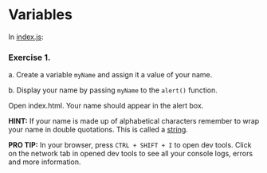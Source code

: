 # Variables

In [index.js](../src/index.js):

### Exercise 1.

a. Create a variable `myName` and assign it a value of your name.

b. Display your name by passing `myName` to the `alert()` function.

Open index.html. Your name should appear in the alert box.

**HINT:** If your name is made up of alphabetical characters remember to wrap your name in double quotations. This is called a [string](https://www.javascript.com/learn/strings).

**PRO TIP:** In your browser, press `CTRL + SHIFT + I` to open dev tools. Click on the network tab in opened dev tools to see all your console logs, errors and more information.
